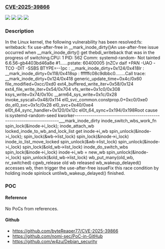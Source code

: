 ### [CVE-2025-39866](https://cve.mitre.org/cgi-bin/cvename.cgi?name=CVE-2025-39866)
![](https://img.shields.io/static/v1?label=Product&message=Linux&color=blue)
![](https://img.shields.io/static/v1?label=Version&message=&color=brightgreen)
![](https://img.shields.io/static/v1?label=Version&message=1da177e4c3f41524e886b7f1b8a0c1fc7321cac2%20&color=brightgreen)
![](https://img.shields.io/static/v1?label=Vulnerability&message=n%2Fa&color=blue)

### Description

In the Linux kernel, the following vulnerability has been resolved:fs: writeback: fix use-after-free in __mark_inode_dirty()An use-after-free issue occurred when __mark_inode_dirty() get thebdi_writeback that was in the progress of switching.CPU: 1 PID: 562 Comm: systemd-random- Not tainted 6.6.56-gb4403bd46a8e #1......pstate: 60400005 (nZCv daif +PAN -UAO -TCO -DIT -SSBS BTYPE=--)pc : __mark_inode_dirty+0x124/0x418lr : __mark_inode_dirty+0x118/0x418sp : ffffffc08c9dbbc0........Call trace: __mark_inode_dirty+0x124/0x418 generic_update_time+0x4c/0x60 file_modified+0xcc/0xd0 ext4_buffered_write_iter+0x58/0x124 ext4_file_write_iter+0x54/0x704 vfs_write+0x1c0/0x308 ksys_write+0x74/0x10c __arm64_sys_write+0x1c/0x28 invoke_syscall+0x48/0x114 el0_svc_common.constprop.0+0xc0/0xe0 do_el0_svc+0x1c/0x28 el0_svc+0x40/0xe4 el0t_64_sync_handler+0x120/0x12c el0t_64_sync+0x194/0x198Root cause is:systemd-random-seed                         kworker----------------------------------------------------------------------___mark_inode_dirty                     inode_switch_wbs_work_fn  spin_lock(&inode->i_lock);  inode_attach_wb  locked_inode_to_wb_and_lock_list     get inode->i_wb     spin_unlock(&inode->i_lock);     spin_lock(&wb->list_lock)  spin_lock(&inode->i_lock)  inode_io_list_move_locked  spin_unlock(&wb->list_lock)  spin_unlock(&inode->i_lock)                                    spin_lock(&old_wb->list_lock)                                      inode_do_switch_wbs                                        spin_lock(&inode->i_lock)                                        inode->i_wb = new_wb                                        spin_unlock(&inode->i_lock)                                    spin_unlock(&old_wb->list_lock)                                    wb_put_many(old_wb, nr_switched)                                      cgwb_release                                      old wb released  wb_wakeup_delayed() accesses wb,  then trigger the use-after-free  issueFix this race condition by holding inode spinlock untilwb_wakeup_delayed() finished.

### POC

#### Reference
No PoCs from references.

#### Github
- https://github.com/byteReaper77/CVE-2025-39866
- https://github.com/nomi-sec/PoC-in-GitHub
- https://github.com/w4zu/Debian_security

